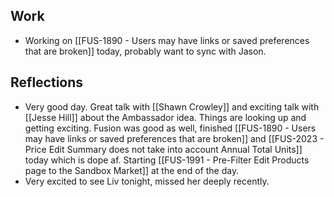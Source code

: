 ## Work
- Working on [[FUS-1890 - Users may have links or saved preferences that are broken]] today, probably want to sync with Jason. 

## Reflections
- Very good day. Great talk with [[Shawn Crowley]] and exciting talk with [[Jesse Hill]] about the Ambassador idea. Things are looking up and getting exciting. Fusion was good as well, finished [[FUS-1890 - Users may have links or saved preferences that are broken]] and [[FUS-2023 - Price Edit Summary does not take into account Annual Total Units]] today which is dope af. Starting [[FUS-1991 - Pre-Filter Edit Products page to the Sandbox Market]] at the end of the day. 
- Very excited to see Liv tonight, missed her deeply recently. 

